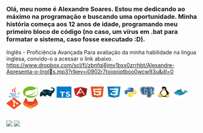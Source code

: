 ### Olá, meu nome é Alexandre Soares. Estou me dedicando ao máximo na programação e buscando uma oportunidade. Minha história começa aos 12 anos de idade, programando meu primeiro bloco de código (no caso, um vírus em .bat para formatar o sistema, caso fosse executado :D).

Inglês - Proficiência Avançada
Para avaliação da minha habilidade na língua inglesa, convido-o a acessar o link abaixo.
https://www.dropbox.com/scl/fi/zbnfqj8jmv1bxx0zrrhbt/Alexandre-Apresenta-o-Ingls.mp3?rlkey=i0902r7tojqoiqtboo0wcw93u&dl=0

<div style="display: inline_block"><br>
  <img align="center" alt="m1kro-Java" height="30" width="40" src="https://github.com/devicons/devicon/blob/master/icons/java/java-original.svg">
  <img align="center" alt="m1kro-spring" height="30" width="40" src="https://github.com/devicons/devicon/blob/master/icons/spring/spring-original.svg">
  <img align="center" alt="m1kro-gradle" height="30" width="40" src="https://github.com/devicons/devicon/blob/master/icons/gradle/gradle-plain.svg">
  <img align="center" alt="m1kro-Ts" height="30" width="40" src="https://raw.githubusercontent.com/devicons/devicon/master/icons/typescript/typescript-plain.svg">
  <img align="center" alt="m1kro-gitlab" height="30" width="40" src="https://github.com/devicons/devicon/blob/master/icons/angularjs/angularjs-original.svg">
  <img align="center" alt="m1kro-HTML" height="30" width="40" src="https://raw.githubusercontent.com/devicons/devicon/master/icons/html5/html5-original.svg">
  <img align="center" alt="m1kro-CSS" height="30" width="40" src="https://raw.githubusercontent.com/devicons/devicon/master/icons/css3/css3-original.svg">
  <img align="center" alt="m1kro-Python" height="30" width="40" src="https://raw.githubusercontent.com/devicons/devicon/master/icons/python/python-original.svg">
  <img align="center" alt="m1kro-postgre" height="30" width="40" src="https://github.com/devicons/devicon/blob/master/icons/postgresql/postgresql-original.svg">
  <img align="center" alt="m1kro-linux" height="30" width="40" src="https://github.com/devicons/devicon/blob/master/icons/linux/linux-original.svg">
  <img align="center" alt="m1kro-docker" height="30" width="40" src="https://github.com/devicons/devicon/blob/master/icons/docker/docker-original.svg">
  <img align="center" alt="m1kro-git" height="30" width="40" src="https://github.com/devicons/devicon/blob/master/icons/git/git-original.svg">
  <img align="center" alt="m1kro-gitlab" height="30" width="40" src="https://github.com/devicons/devicon/blob/master/icons/gitlab/gitlab-original.svg">
</div>

 ##

<div>
  <a href="https://www.linkedin.com/in/alexandregsoares7/" target="_blank"><img src="https://img.shields.io/badge/-LinkedIn-%230077B5?style=for-the-badge&logo=linkedin&logoColor=white" target="_blank"></a>
  <a href = "alexandregs.dev@gmail.com"><img src="https://img.shields.io/badge/-Gmail-%23333?style=for-the-badge&logo=gmail&logoColor=white" target="_blank"></a>
</div>
